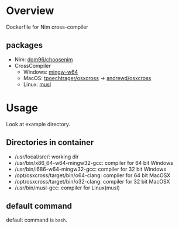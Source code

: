 # Overview

Dockerfile for Nim cross-compiler

## packages

- Nim: [dom96/choosenim](https://github.com/dom96/choosenim)
- CrossCompiler
    - Windows: [mingw-w64](https://packages.debian.org/search?keywords=mingw-w64)
    - MacOS: [tpoechtrager/osxcross](https://github.com/tpoechtrager/osxcross#packaging-the-sdk) -> [andrewd/osxcross](https://hub.docker.com/r/andrewd/osxcross/~/dockerfile/)
    - Linux: [musl](https://packages.debian.org/search?suite=default&section=all&arch=any&searchon=names&keywords=musl)

# Usage

Look at example directory.

## Directories in container

- /usr/local/src/: working dir
- /usr/bin/x86_64-w64-mingw32-gcc: compiler for 64 bit Windows
- /usr/bin/i686-w64-mingw32-gcc: compiler for 32 bit Windows
- /opt/osxcross/target/bin/o64-clang: compiler for 64 bit MacOSX
- /opt/osxcross/target/bin/o32-clang: compiler for 32 bit MacOSX
- /usr/bin/musl-gcc: compiler for Linux(musl)

## default command

default command is `bash`.

